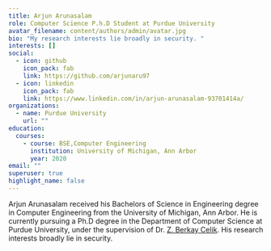 ```yaml
---
title: Arjun Arunasalam
role: Computer Science P.h.D Student at Purdue University
avatar_filename: content/authors/admin/avatar.jpg
bio: "My research interests lie broadly in security. "
interests: []
social:
  - icon: github
    icon_pack: fab
    link: https://github.com/arjunaru97
  - icon: linkedin
    icon_pack: fab
    link: https://www.linkedin.com/in/arjun-arunasalam-93701414a/
organizations:
  - name: Purdue University
    url: ""
education:
  courses:
    - course: BSE,Computer Engineering
      institution: University of Michigan, Ann Arbor
      year: 2020
email: ""
superuser: true
highlight_name: false
---
```

Arjun Arunasalam received his Bachelors of Science in Engineering degree in Computer Engineering from the University of Michigan, Ann Arbor. He is currently pursuing a Ph.D degree in the Department of Computer Science at Purdue University, under the supervision of Dr. [Z. Berkay Celik](https://beerkay.github.io/). His research interests broadly lie in security.